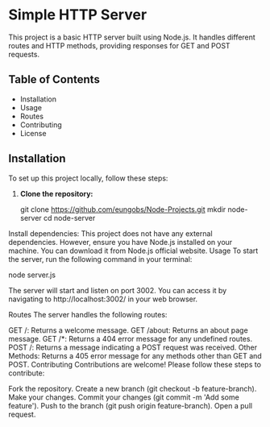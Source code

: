 # Simple HTTP Server

This project is a basic HTTP server built using Node.js. It handles different routes and HTTP methods, providing responses for GET and POST requests.

## Table of Contents

- Installation
- Usage
- Routes
- Contributing
- License

## Installation

To set up this project locally, follow these steps:

1. **Clone the repository:**
  
   git clone https://github.com/eungobs/Node-Projects.git
   mkdir node-server
   cd node-server
   
Install dependencies: This project does not have any external dependencies. However, ensure you have Node.js installed on your machine. You can download it from Node.js official website.
Usage
To start the server, run the following command in your terminal:

node server.js

The server will start and listen on port 3002. You can access it by navigating to http://localhost:3002/ in your web browser.

Routes
The server handles the following routes:

GET /: Returns a welcome message.
GET /about: Returns an about page message.
GET /*: Returns a 404 error message for any undefined routes.
POST /: Returns a message indicating a POST request was received.
Other Methods: Returns a 405 error message for any methods other than GET and POST.
Contributing
Contributions are welcome! Please follow these steps to contribute:

Fork the repository.
Create a new branch (git checkout -b feature-branch).
Make your changes.
Commit your changes (git commit -m 'Add some feature').
Push to the branch (git push origin feature-branch).
Open a pull request.
